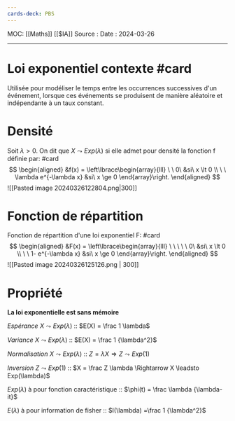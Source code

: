 ```yaml
---
cards-deck: PBS
---
```

MOC: [[Maths]] [[$IA]]
Source :
Date : 2024-03-26
***

# Loi exponentiel contexte #card
Utilisée pour modéliser le temps entre les occurrences successives d'un événement, lorsque ces événements se produisent de manière aléatoire et indépendante à un taux constant.

# Densité

Soit $\lambda \gt 0$. On dit que $X \leadsto Exp(\lambda)$ si elle admet pour densité la fonction f définie par: #card
$$
\begin{aligned} 
&f(x) = \left\lbrace\begin{array}{lll} 
\ \ 0\ &si\ x \lt 0 \\
\ \ \lambda e^{-\lambda x} &si\ x \ge 0 
\end{array}\right.
\end{aligned}
$$
![[Pasted image 20240326122804.png|300]]

# Fonction de répartition

Fonction de répartition d'une loi exponentiel F: #card
$$
\begin{aligned} 
&F(x) = \left\lbrace\begin{array}{lll} 
\ \ \ \ \ 0\ &si\ x \lt 0 \\
\ \ 1- e^{-\lambda x} &si\ x \ge 0 
\end{array}\right.
\end{aligned}
$$
![[Pasted image 20240326125126.png | 300]]

# Propriété

**La loi exponentielle est sans mémoire**

*Espérance* $X \leadsto Exp(\lambda)$ :: $E(X) = \frac 1 \lambda$

*Variance* $X \leadsto Exp(\lambda)$ :: $E(X) = \frac 1 {\lambda^2}$

*Normalisation* $X\leadsto Exp(\lambda)$ ::  $Z=\lambda X \Rightarrow Z \leadsto Exp(1)$

*Inversion* $Z \leadsto Exp(1)$ :: $X = \frac Z \lambda \Rightarrow X \leadsto Exp(\lambda)$

$Exp(\lambda)$ à pour fonction caractéristique :: $\phi(t) = \frac \lambda {\lambda-it}$

$E(\lambda)$ à pour information de fisher :: $I(\lambda) =\frac 1 {\lambda^2}$ 
